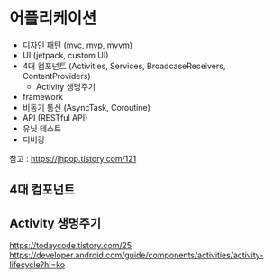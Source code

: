 # 어플리케이션

+ 디자인 패턴 (mvc, mvp, mvvm)
+ UI (jetpack, custom UI)
+ 4대 컴포넌트 (Activities, Services, BroadcaseReceivers, ContentProviders)
  + Activity 생명주기
+ framework
+ 비동기 통신 (AsyncTask, Coroutine)
+ API (RESTful API)
+ 유닛 테스트
+ 디버깅

참고 : https://jhpop.tistory.com/121

## 4대 컴포넌트

## Activity 생명주기

<https://todaycode.tistory.com/25>   
<https://developer.android.com/guide/components/activities/activity-lifecycle?hl=ko>
